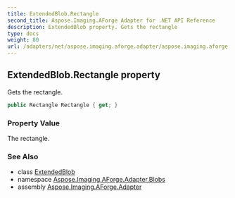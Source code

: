 ```yaml
---
title: ExtendedBlob.Rectangle
second_title: Aspose.Imaging.AForge Adapter for .NET API Reference
description: ExtendedBlob property. Gets the rectangle
type: docs
weight: 80
url: /adapters/net/aspose.imaging.aforge.adapter/aspose.imaging.aforge.adapter.blobs/extendedblob/rectangle/
---
```

## ExtendedBlob.Rectangle property

Gets the rectangle.

```csharp
public Rectangle Rectangle { get; }
```

### Property Value

The rectangle.

### See Also

* class [ExtendedBlob](../)
* namespace [Aspose.Imaging.AForge.Adapter.Blobs](../../../aspose.imaging.aforge.adapter.blobs/)
* assembly [Aspose.Imaging.AForge.Adapter](../../../)


